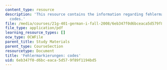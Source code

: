 ```yaml
---
content_type: resource
description: 'This resource contains the information regarding fehlermarkierungen:
  codes.'
file: /media/courses/21g-401-german-i-fall-2008/6eb347f0d6bceaca5d579f89f1194bd5_MIT21G_401F08_essay.pdf
file_type: application/pdf
learning_resource_types: []
ocw_type: OCWFile
parent_title: Study Materials
parent_type: CourseSection
resourcetype: Document
title: 'Fehlermarkierungen: codes'
uid: 6eb347f0-d6bc-eaca-5d57-9f89f1194bd5
---
```

